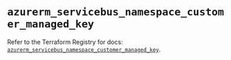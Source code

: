 # `azurerm_servicebus_namespace_customer_managed_key`

Refer to the Terraform Registry for docs: [`azurerm_servicebus_namespace_customer_managed_key`](https://registry.terraform.io/providers/hashicorp/azurerm/4.34.0/docs/resources/servicebus_namespace_customer_managed_key).
